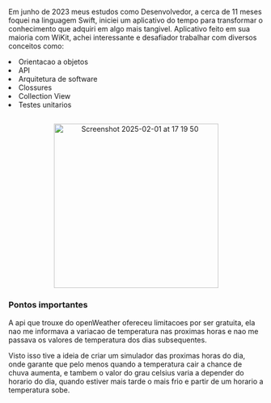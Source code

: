 
Em junho de 2023 meus estudos como Desenvolvedor, a cerca de 11 meses foquei na linguagem Swift,  iniciei um aplicativo do tempo para transformar o conhecimento que adquiri em algo mais tangivel.
Aplicativo feito em sua maioria com WiKit, achei interessante e desafiador trabalhar com diversos conceitos como:

<li>    Orientacao a objetos     </li>
<li>    API                      </li>
<li>    Arquitetura de software  </li>
<li>    Clossures                </li>
<li>    Collection View          </li>
<li>    Testes unitarios         </li>

<h2 align="left"></h2>

###

<div align="center">

<img width="325" alt="Screenshot 2025-02-01 at 17 19 50" src="https://github.com/user-attachments/assets/8c1e0cd9-0262-4743-b0af-002c60a38737" />
</div>

<div>
<h3>Pontos importantes</h3>
<p>
  A api que trouxe do openWeather ofereceu limitacoes por ser gratuita, ela nao me informava a variacao de temperatura nas proximas horas e nao me passava os valores de temperatura dos dias subsequentes.
</p>
<p>
  Visto isso tive a ideia de criar um simulador das proximas horas do dia, onde garante que pelo menos quando a temperatura cair a chance de chuva aumenta, e tambem o valor do grau celsius varia a depender do horario do dia, quando estiver mais tarde o mais frio e partir de um horario a temperatura sobe.
</p>
</div>
